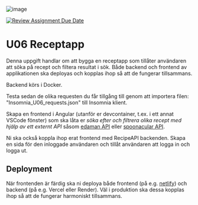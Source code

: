 ![image](https://github.com/user-attachments/assets/4345dedb-3cc4-4d2f-8d15-364d3628ac65)

[![Review Assignment Due Date](https://classroom.github.com/assets/deadline-readme-button-24ddc0f5d75046c5622901739e7c5dd533143b0c8e959d652212380cedb1ea36.svg)](https://classroom.github.com/a/_bnPAxhd)
# U06 Receptapp

Denna uppgift handlar om att bygga en receptapp som tillåter användaren att söka på recept och filtera resultat i sök. Både backend och frontend av applikationen ska deployas och kopplas ihop så att de fungerar tillsammans. 

Backend körs i Docker.

Testa sedan de olika requesten du får tillgång till genom att importera filen: "Insomnia_U06_requests.json" till Insomnia klient.

Skapa en frontend i Angular (utanför er devcontainer, t.ex. i ett annat VSCode fönster) som ska låta er *söka efter och filtrera olika recept med hjälp av ett externt API* såsom [edaman API](https://developer.edamam.com/edamam-docs-recipe-api) eller [spoonacular API](https://spoonacular.com/food-api).

Ni ska också koppla ihop erat frontend med RecipeAPI backenden. Skapa en sida för den inloggade användaren och tillåt användaren att logga in och logga ut.

## Deployment

När frontenden är färdig ska ni deploya både frontend (på e.g. [netlify](https://www.netlify.com/)) och backend (på e.g. Vercel eller Render). Väl i produktion ska dessa kopplas ihop så att de fungerar harmoniskt tillsammans. 

